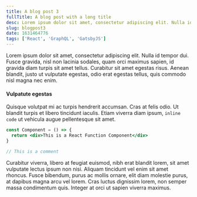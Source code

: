 ```yaml
---
title: A blog post 3
fullTitle: A blog post with a long title
desc: Lorem ipsum dolor sit amet, consectetur adipiscing elit. Nulla id tempor dui. Fusce gravida, nisl non lacinia sodales, quam orci maximus sapien, id gravida diam turpis sit amet tellus. Curabitur sit amet egestas risus.
slug: blogpost3
date: 1631464776
tags: ['React', 'GraphQL', 'GatsbyJS']
---
```


Lorem ipsum dolor sit amet, consectetur adipiscing elit. Nulla id tempor dui. Fusce gravida, nisl non lacinia sodales, quam orci maximus sapien, id gravida diam turpis sit amet tellus.
Curabitur sit amet egestas risus. Aenean blandit, justo ut vulputate egestas, odio erat egestas tellus, quis commodo nisl magna nec enim.

#### Vulpatute egestas

Quisque volutpat mi ac turpis hendrerit accumsan. Cras at felis odio. Ut blandit turpis et libero tincidunt iaculis. Etiam viverra diam ipsum, `inline code` ut vehicula augue pellentesque sit amet.

```jsx
const Component = () => {
  return <div>This is a React Function Component</div>
}

// This is a comment
```

Curabitur viverra, libero at feugiat euismod, nibh erat blandit lorem, sit amet vulputate lectus ipsum non nisi. Aliquam tincidunt vel enim sit amet rhoncus. Fusce bibendum, purus ac mollis ornare, elit diam molestie purus, at dapibus magna arcu vel lorem. Cras luctus dignissim lorem, non semper massa condimentum quis. Integer at orci ut sapien viverra maximus.
